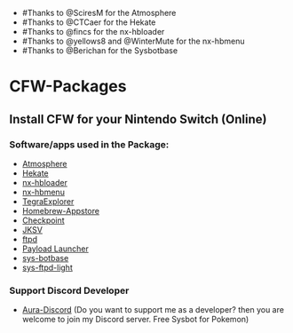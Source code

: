 - #Thanks to @SciresM for the Atmosphere
- #Thanks to @CTCaer for the Hekate   
- #Thanks to @fincs for the nx-hbloader
- #Thanks to @yellows8 and @WinterMute for the nx-hbmenu
- #Thanks to @Berichan for the Sysbotbase    

# CFW-Packages
## Install CFW for your Nintendo Switch (Online)
### Software/apps used in the Package:
- [Atmosphere](https://github.com/Atmosphere-NX/Atmosphere/releases/)
- [Hekate](https://github.com/CTCaer/hekate/releases/)
- [nx-hbloader](https://github.com/switchbrew/nx-hbloader/releases)
- [nx-hbmenu](https://github.com/switchbrew/nx-hbmenu/releases)
- [TegraExplorer](https://github.com/suchmememanyskill/TegraExplorer/releases)
- [Homebrew-Appstore](https://github.com/fortheusers/hb-appstore/releases)
- [Checkpoint](https://github.com/BernardoGiordano/Checkpoint/releases)
- [JKSV](https://github.com/J-D-K/JKSV/releases)
- [ftpd](https://github.com/mtheall/ftpd/releases)
- [Payload Launcher](https://github.com/suchmememanyskill/Payload_Launcher/releases)
- [sys-botbase](https://github.com/olliz0r/sys-botbase/releases)
- [sys-ftpd-light](https://github.com/cathery/sys-ftpd/releases)


### Support Discord Developer
- [Aura-Discord](https://discord.com/invite/gPk7G6Z5PF) (Do you want to support me as a developer? then you are welcome to join my Discord server. Free Sysbot for Pokemon)

